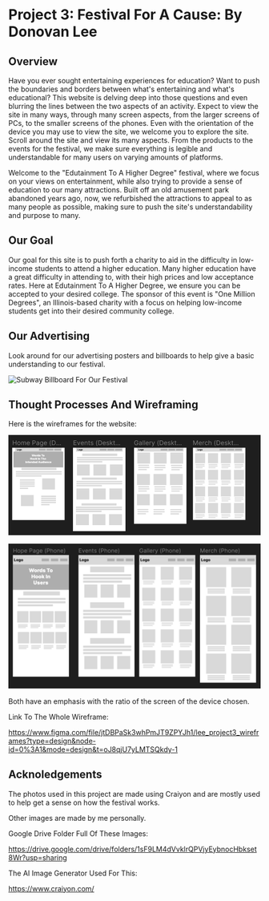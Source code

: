 # Project 3: Festival For A Cause: By Donovan Lee

## Overview

Have you ever sought entertaining experiences for education? Want to push the boundaries and borders between what's entertaining and what's educational? This website is delving deep into those questions and even blurring the lines between the two aspects of an activity. Expect to view the site in many ways, through many screen aspects, from the larger screens of PCs, to the smaller screens of the phones. Even with the orientation of the device you may use to view the site, we welcome you to explore the site. Scroll around the site and view its many aspects. From the products to the events for the festival, we make sure everything is legible and understandable for many users on varying amounts of platforms.


Welcome to the "Edutainment To A Higher Degree" festival, where we focus on your views on entertainment, while also trying to provide a sense of education to our many attractions. Built off an old amusement park abandoned years ago, now, we refurbished the attractions to appeal to as many people as possible, making sure to push the site's understandability and purpose to many.

## Our Goal

Our goal for this site is to push forth a charity to aid in the difficulty in low-income students to attend a higher education. Many higher education have a great difficulty in attending to, with their high prices and low acceptance rates. Here at Edutainment To A Higher Degree, we ensure you can be accepted to your desired college. The sponsor of this event is "One Million Degrees", an Illinois-based charity with a focus on helping low-income students get into their desired community college.

## Our Advertising 

Look around for our advertising posters and billboards to help give a basic understanding to our festival.

![Subway Billboard For Our Festival](subwayBillboardAd.jpg)

## Thought Processes And Wireframing

Here is the wireframes for the website:

![Wireframe Of Desktop Version Of The Site](desktopWireframe.png)

![Wireframe Of Mobile Version Of The Site](mobileWireframe.png)

Both have an emphasis with the ratio of the screen of the device chosen.

Link To The Whole Wireframe:

https://www.figma.com/file/jtDBPaSk3whPmJT9ZPYJh1/lee_project3_wireframes?type=design&node-id=0%3A1&mode=design&t=oJ8qjU7yLMTSQkdy-1

## Acknoledgements

The photos used in this project are made using Craiyon and are mostly used to help get a sense on how the festival works.

Other images are made by me personally.

Google Drive Folder Full Of These Images: 

https://drive.google.com/drive/folders/1sF9LM4dVvklrQPVjyEybnocHbkset8Wr?usp=sharing

The AI Image Generator Used For This:

https://www.craiyon.com/